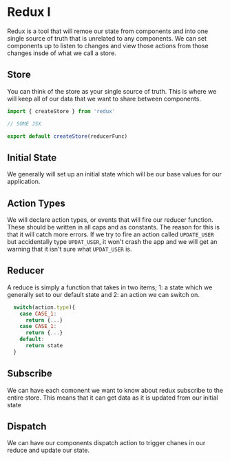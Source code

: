 # Redux I

Redux is a tool that will remoe our state from components and into one single source of truth that is unrelated to any components. We can set components up to listen to changes and view those actions from those changes insde of what we call a store.

## Store

You can think of the store as your single source of truth. This is where we will keep all of our data that we want to share between components.

```js
import { createStore } from 'redux'

// SOME JSX

export default createStore(reducerFunc)
```

## Initial State

We generally will set up an initial state which will be our base values for our application.

## Action Types

We will declare action types, or events that will fire our reducer function. These should be written in all caps and as constants. The reason for this is that it will catch more errors. If we try to fire an action called `UPDATE_USER` but accidentally type `UPDAT_USER`, it won't crash the app and we will get an warning that it isn't sure what `UPDAT_USER` is.

## Reducer

A reduce is simply a function that takes in two items; 1: a state which we generally set to our default state and 2: an action we can switch on.

```js
  switch(action.type){
    case CASE_1:
      return {...}
    case CASE_1:
      return {...}
    default:
      return state
  }
```

## Subscribe

We can have each comonent we want to know about redux subscribe to the entire store. This means that it can get data as it is updated from our initial state

## Dispatch

We can have our components dispatch action to trigger chanes in our reduce and update our state.